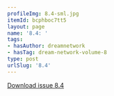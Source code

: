 ```yaml
---
profileImg: 8.4-sml.jpg
itemId: bcphboc7tt5
layout: page
name: '8.4: '
tags:
- hasAuthor: dreamnetwork
- hasTag: dream-network-volume-8
type: post
urlSlug: '8.4'
---
```

<a href="../files/pdfs/Volume_8/8.4-Dream-Network-Bulletin_Volume-8-Number-4-6.pdf" download="">Download issue 8.4</a>